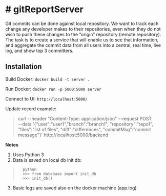 
# # gitReportServer
Git commits can be done against local repository. 
We want to track each change any developer makes to their repositories, even when they do not wish to push these changes to the “origin” repository (remote repository). 
The task is to create a service that will enable us to see that information, and aggregate the commit data from all users into a central, real time, live log, and show top 3 committers.

## Installation
Build Docker: 
`docker build -t server .`

Run Docker: 
`docker run -p 5000:5000 server`

Connect to UI: 
`http://localhost:5000/`

Update record example: 
> curl --header "Content-Type: application/json"   --request POST  
> --data '{"user":"user1","branch":"branch1", "repository":"repo1", "files":"list of files", "diff":"differences", "commitMsg":"commit
> message"}'  http://localhost:5000/backend

**Notes**
 1. Uses Python 3
 2. Data is saved on local db
	init db: 
> 		python 	  
>       >>> from database import init_db
> 	    >>> init_db()

3. Basic logs are saved also on the docker machine (app.log)
